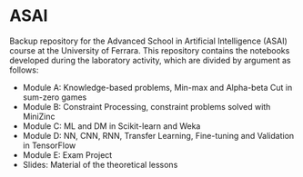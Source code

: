# ASAI
Backup repository for the Advanced School in Artificial Intelligence (ASAI) course at the University of Ferrara.
This repository contains the notebooks developed during the laboratory activity, which are divided by argument as follows:
  - Module A: Knowledge-based problems, Min-max and Alpha-beta Cut in sum-zero games
  - Module B: Constraint Processing, constraint problems solved with MiniZinc
  - Module C: ML and DM in Scikit-learn and Weka
  - Module D: NN, CNN, RNN, Transfer Learning, Fine-tuning and Validation in TensorFlow
  - Module E: Exam Project
  - Slides: Material of the theoretical lessons
